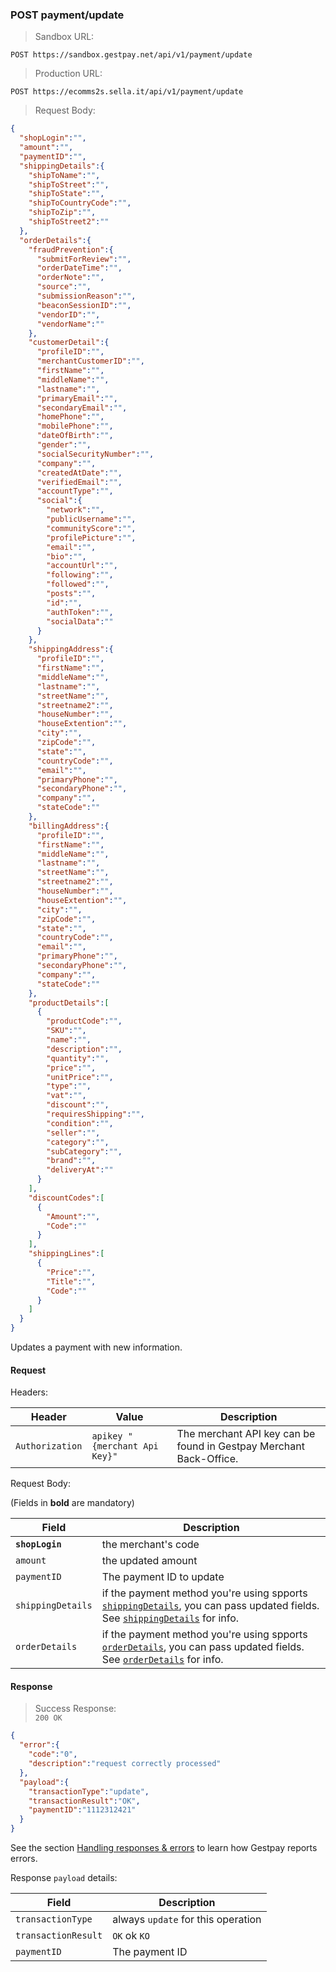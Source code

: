 ### POST payment/update


> Sandbox URL:

```
POST https://sandbox.gestpay.net/api/v1/payment/update
```


> Production URL: 

```
POST https://ecomms2s.sella.it/api/v1/payment/update
```


> Request Body: 

```json
{
  "shopLogin":"",
  "amount":"",
  "paymentID":"",
  "shippingDetails":{
    "shipToName":"",
    "shipToStreet":"",
    "shipToState":"",
    "shipToCountryCode":"",
    "shipToZip":"",
    "shipToStreet2":""
  },
  "orderDetails":{
    "fraudPrevention":{
      "submitForReview":"",
      "orderDateTime":"",
      "orderNote":"",
      "source":"",
      "submissionReason":"",
      "beaconSessionID":"",
      "vendorID":"",
      "vendorName":""
    },
    "customerDetail":{
      "profileID":"",
      "merchantCustomerID":"",
      "firstName":"",
      "middleName":"",
      "lastname":"",
      "primaryEmail":"",
      "secondaryEmail":"",
      "homePhone":"",
      "mobilePhone":"",
      "dateOfBirth":"",
      "gender":"",
      "socialSecurityNumber":"",
      "company":"",
      "createdAtDate":"",
      "verifiedEmail":"",
      "accountType":"",
      "social":{
        "network":"",
        "publicUsername":"",
        "communityScore":"",
        "profilePicture":"",
        "email":"",
        "bio":"",
        "accountUrl":"",
        "following":"",
        "followed":"",
        "posts":"",
        "id":"",
        "authToken":"",
        "socialData":""
      }
    },
    "shippingAddress":{
      "profileID":"",
      "firstName":"",
      "middleName":"",
      "lastname":"",
      "streetName":"",
      "streetname2":"",
      "houseNumber":"",
      "houseExtention":"",
      "city":"",
      "zipCode":"",
      "state":"",
      "countryCode":"",
      "email":"",
      "primaryPhone":"",
      "secondaryPhone":"",
      "company":"",
      "stateCode":""
    },
    "billingAddress":{
      "profileID":"",
      "firstName":"",
      "middleName":"",
      "lastname":"",
      "streetName":"",
      "streetname2":"",
      "houseNumber":"",
      "houseExtention":"",
      "city":"",
      "zipCode":"",
      "state":"",
      "countryCode":"",
      "email":"",
      "primaryPhone":"",
      "secondaryPhone":"",
      "company":"",
      "stateCode":""
    },
    "productDetails":[
      {
        "productCode":"",
        "SKU":"",
        "name":"",
        "description":"",
        "quantity":"",
        "price":"",
        "unitPrice":"",
        "type":"",
        "vat":"",
        "discount":"",
        "requiresShipping":"",
        "condition":"",
        "seller":"",
        "category":"",
        "subCategory":"",
        "brand":"",
        "deliveryAt":""
      }
    ],
    "discountCodes":[
      {
        "Amount":"",
        "Code":""
      }
    ],
    "shippingLines":[
      {
        "Price":"",
        "Title":"",
        "Code":""
      }
    ]
  }
}
```

Updates a payment with new information. 

#### Request 

Headers: 

| Header          | Value                         | Description                                                        |
| --------------- | ----------------------------- | ------------------------------------------------------------------ |
| `Authorization` | `apikey "{merchant Api Key}"` | The merchant API key can be found in Gestpay Merchant Back-Office. | 


Request Body: 

(Fields in **bold** are mandatory)

| Field | Description 
| -------------- | -----------
| **`shopLogin`** | the merchant's code 
| `amount` | the updated amount
| `paymentID` | The payment ID to update 
| `shippingDetails` | if the payment method you're using spports [`shippingDetails`](#shippingdetails), you can pass updated fields. See [`shippingDetails`](#shippingdetails) for info.
| `orderDetails` | if the payment method you're using spports [`orderDetails`](#orderdetails), you can pass updated fields. See [`orderDetails`](#orderdetails) for info.

#### Response 

> Success Response:<br>
> `200 OK`

```json
{
  "error":{  
    "code":"0",
    "description":"request correctly processed"
  },
  "payload":{
    "transactionType":"update",
    "transactionResult":"OK",
    "paymentID":"1112312421"
  }
}
```

See the section [Handling responses & errors](#handling-responses-amp-errors) to learn how Gestpay reports errors.

Response `payload` details:


| Field          | Description 
| -------------- | -----------
| `transactionType` | always `update` for this operation
| `transactionResult` | `OK` ok `KO`
| `paymentID`         | The payment ID 
